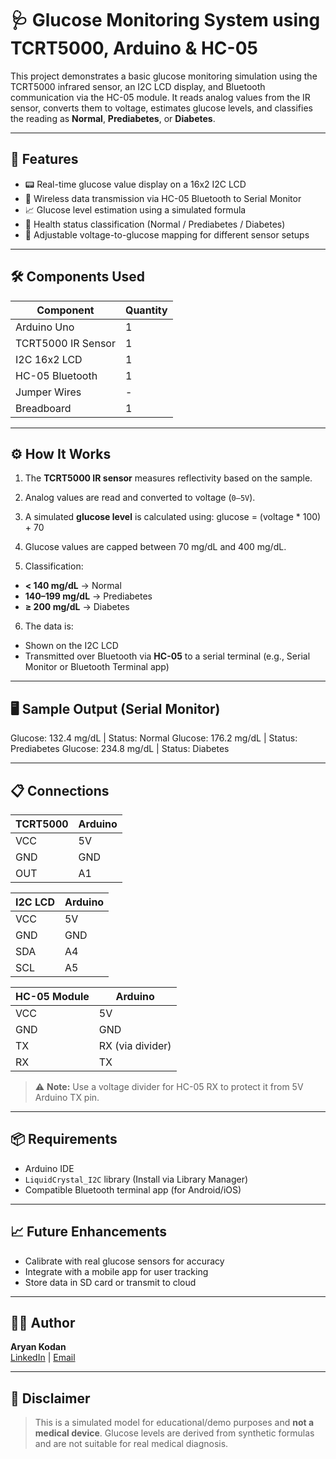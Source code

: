# 🩺 Glucose Monitoring System using TCRT5000, Arduino & HC-05

This project demonstrates a basic glucose monitoring simulation using the TCRT5000 infrared sensor, an I2C LCD display, and Bluetooth communication via the HC-05 module. It reads analog values from the IR sensor, converts them to voltage, estimates glucose levels, and classifies the reading as **Normal**, **Prediabetes**, or **Diabetes**.

---

## 🚀 Features

- 📟 Real-time glucose value display on a 16x2 I2C LCD
- 📶 Wireless data transmission via HC-05 Bluetooth to Serial Monitor
- 📈 Glucose level estimation using a simulated formula
- 🧠 Health status classification (Normal / Prediabetes / Diabetes)
- 🔧 Adjustable voltage-to-glucose mapping for different sensor setups

---

## 🛠️ Components Used

| Component           | Quantity |
|--------------------|----------|
| Arduino Uno        | 1        |
| TCRT5000 IR Sensor | 1        |
| I2C 16x2 LCD       | 1        |
| HC-05 Bluetooth    | 1        |
| Jumper Wires       | -        |
| Breadboard         | 1        |

---

## ⚙️ How It Works

1. The **TCRT5000 IR sensor** measures reflectivity based on the sample.
2. Analog values are read and converted to voltage (`0–5V`).
3. A simulated **glucose level** is calculated using:
glucose = (voltage * 100) + 70


4. Glucose values are capped between 70 mg/dL and 400 mg/dL.
5. Classification:
- **< 140 mg/dL** → Normal
- **140–199 mg/dL** → Prediabetes
- **≥ 200 mg/dL** → Diabetes
6. The data is:
- Shown on the I2C LCD
- Transmitted over Bluetooth via **HC-05** to a serial terminal (e.g., Serial Monitor or Bluetooth Terminal app)

---

## 🖥️ Sample Output (Serial Monitor)

Glucose: 132.4 mg/dL | Status: Normal Glucose: 176.2 mg/dL | Status: Prediabetes Glucose: 234.8 mg/dL | Status: Diabetes


---

## 📋 Connections

| TCRT5000        | Arduino     |
|----------------|-------------|
| VCC            | 5V          |
| GND            | GND         |
| OUT            | A1          |

| I2C LCD        | Arduino     |
|----------------|-------------|
| VCC            | 5V          |
| GND            | GND         |
| SDA            | A4          |
| SCL            | A5          |

| HC-05 Module   | Arduino     |
|----------------|-------------|
| VCC            | 5V          |
| GND            | GND         |
| TX             | RX (via divider) |
| RX             | TX          |

> ⚠️ **Note:** Use a voltage divider for HC-05 RX to protect it from 5V Arduino TX pin.

---

## 📦 Requirements

- Arduino IDE
- `LiquidCrystal_I2C` library (Install via Library Manager)
- Compatible Bluetooth terminal app (for Android/iOS)

---

## 📈 Future Enhancements

- Calibrate with real glucose sensors for accuracy
- Integrate with a mobile app for user tracking
- Store data in SD card or transmit to cloud

---

## 🧑‍💻 Author

**Aryan Kodan**  
[LinkedIn](#) | [Email](mailto:aryankodan327@gmail.com)

---

## 📝 Disclaimer

> This is a simulated model for educational/demo purposes and **not a medical device**. Glucose levels are derived from synthetic formulas and are not suitable for real medical diagnosis.





